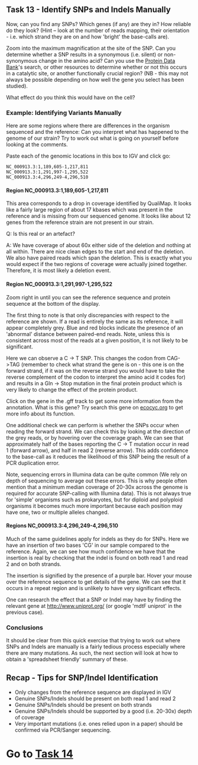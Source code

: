 ## Task 13 - Identify SNPs and Indels Manually

Now, can you find any SNPs? Which genes (if any) are they in? How reliable do they look? (Hint – look at the number of reads mapping, their orientation - i.e. which strand they are on and how 'bright' the base-calls are).

Zoom into the maximum magnification at the site of the SNP. Can you determine whether a SNP results in a synonymous (i.e. silent) or non-synonymous change in the amino acid? Can you use the [Protein Data Bank](https://www.rcsb.org/search/)'s search, or other resources to determine whether or not this occurs in a catalytic site, or another functionally crucial region? (NB - this may not always be possible depending on how well the gene you select has been studied).

What effect do you think this would have on the cell?

### Example: Identifying Variants Manually

Here are some regions where there are differences in the organism sequenced and the reference: Can you interpret what has happened to the genome of our strain? Try to work out what is going on yourself before looking at the comments.

Paste each of the genomic locations in this box to IGV and click go:

```
NC_000913.3:1,189,605-1,217,811
NC_000913.3:1,291,997-1,295,522
NC_000913.3:4,296,249-4,296,510
```

#### Region NC_000913.3:1,189,605-1,217,811

This area corresponds to a drop in coverage identified by QualiMap. It looks like a fairly large region of about 17 kbases which was present in the reference and is missing from our sequenced genome. It looks like about 12 genes from the reference strain are not present in our strain.

Q: Is this real or an artefact?

A: We have coverage of about 60x either side of the deletion and nothing at all within. There are nice clean edges to the start and end of the deletion. We also have paired reads which span the deletion. This is exactly what you would expect if the two regions of coverage were actually joined together. Therefore, it is most likely a deletion event.

#### Region NC_000913.3:1,291,997-1,295,522

Zoom right in until you can see the reference sequence and protein sequence at the bottom of the display.

The first thing to note is that only discrepancies with respect to the reference are shown. If a read is entirely the same as its reference, it will appear completely grey. Blue and red blocks indicate the presence of an 'abnormal' distance between paired-end reads. Note, unless this is consistent across most of the reads at a given position, it is not likely to be significant.

Here we can observe a C -> T SNP. This changes the codon from CAG->TAG (remember to check what strand the gene is on - this one is on the forward strand, if it was on the reverse strand you would have to take the reverse complement of the codon to interpret the amino acid it codes for) and results in a Gln -> Stop mutation in the final protein product which is very likely to change the effect of the protein product. 

Click on the gene in the .gff track to get some more information from the annotation. What is this gene? Try search this gene on [ecocyc.org](https://ecocyc.org/) to get more info about its function. 


One additional check we can perform is whether the SNPs occur when reading the forward strand. We can check this by looking at the direction of the grey reads, or by hovering over the coverage graph. We can see that approximately half of the bases reporting the C -> T mutation occur in read 1 (forward arrow), and half in read 2 (reverse arrow). This adds confidence to the base-call as it reduces the likelihood of this SNP being the result of a PCR duplication error.

Note, sequencing errors in Illumina data can be quite common (We rely on depth of sequencing to average out these errors. This is why people often mention that a minimum median coverage of 20-30x across the genome is required for accurate SNP-calling with Illumina data). This is not always true for 'simple' organisms such as prokaryotes, but for diploid and polyploid organisms it becomes much more important because each position may have one, two or multiple alleles changed.

#### Regions NC_000913.3:4,296,249-4,296,510

Much of the same guidelines apply for indels as they do for SNPs. Here we have an insertion of two bases 'CG' in our sample compared to the reference. Again, we can see how much confidence we have that the insertion is real by checking that the indel is found on both read 1 and read 2 and on both strands.  

The insertion is signified by the presence of a purple bar. Hover your mouse over the reference sequence to get details of the gene. We can see that it occurs in a repeat region and is unlikely to have very significant effects.

One can research the effect that a SNP or Indel may have by finding the relevant gene at http://www.uniprot.org/ (or google 'mdtF uniprot' in the previous case).

### Conclusions

It should be clear from this quick exercise that trying to work out where SNPs and Indels are manually is a fairly tedious process especially where there are many mutations. As such, the next section will look at how to obtain a 'spreadsheet friendly' summary of these.

## Recap - Tips for SNP/Indel Identification
 * Only changes from the reference sequence are displayed in IGV
 * Genuine SNPs/Indels should be present on both read 1 and read 2
 * Genuine SNPs/Indels should be present on both strands
 * Genuine SNPs/Indels should be supported by a good (i.e. 20-30x) depth of coverage
 * Very important mutations (i.e. ones relied upon in a paper) should be confirmed via PCR/Sanger sequencing.

# Go to [Task 14](https://github.com/mbtoomey/genomics_adventure/blob/release/chapter_2/task_14.md)
